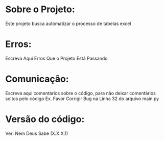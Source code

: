 # Sobre o Projeto:
Este projeto busca automatizar o processo de tabelas excel

# Erros:
Escreva Aqui Erros Que o Projeto Está Passando

# Comunicação:
Escreva aqui comentários sobre o código, para não deixar comentários soltos pelo código
Ex. Favor Corrigir Bug na Linha 32 do arquivo main.py

# Versão do código:
Ver: Nem Deus Sabe (X.X.X.1)
